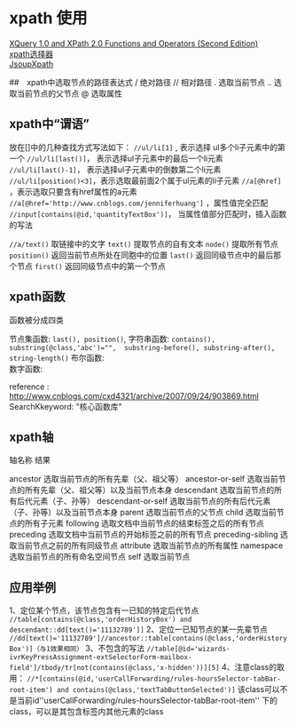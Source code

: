 # xpath 使用
[XQuery 1.0 and XPath 2.0 Functions and Operators (Second Edition)](https://www.w3.org/TR/xquery-operators/)  
[xpath选择器](http://www.cnblogs.com/jenniferhuang/p/3392203.html)  
[JsoupXpath](http://jsoupxpath.wanghaomiao.cn/)  

##　xpath中选取节点的路径表达式
/  绝对路径
// 相对路径
.  选取当前节点
..  选取当前节点的父节点
@ 选取属性
## xpath中“谓语”

放在[]中的几种查找方式写法如下：
`//ul/li[1]` , 表示选择 ul多个li子元素中的第一个
`//ul/li[last()]`， 表示选择ul子元素中的最后一个li元素
`//ul/li[last()-1]`， 表示选择ul子元素中的倒数第二个li元素
`//ul/li[position()<3]`，表示选取最前面2个属于ul元素的li子元素
`//a[@href]` ，表示选取只要含有href属性的a元素
`//a[@href='http://www.cnblogs.com/jenniferhuang']` ，属性值完全匹配
`//input[contains(@id,'quantityTextBox')]`， 当属性值部分匹配时，插入函数的写法

`//a/text()`    取链接中的文字
`text()` 提取节点的自有文本
`node()` 提取所有节点
`position()` 返回当前节点所处在同胞中的位置
`last()` 返回同级节点中的最后那个节点
`first()` 返回同级节点中的第一个节点



## xpath函数

函数被分成四类

节点集函数:    `last(), position()`,
字符串函数:   `contains(),  substring(@class,'abc')="",  substring-before(), substring-after(),  string-length()`
布尔函数:  
数字函数:

reference : http://www.cnblogs.com/cxd4321/archive/2007/09/24/903869.html  SearchKkeyword: "核心函数库"

## xpath轴  

 轴名称             结果

ancestor           选取当前节点的所有先辈（父、祖父等）
ancestor-or-self   选取当前节点的所有先辈（父、祖父等）以及当前节点本身
descendant         选取当前节点的所有后代元素（子、孙等）
descendant-or-self 选取当前节点的所有后代元素（子、孙等）以及当前节点本身
parent             选取当前节点的父节点
child              选取当前节点的所有子元素
following          选取文档中当前节点的结束标签之后的所有节点
preceding          选取文档中当前节点的开始标签之前的所有节点
preceding-sibling  选取当前节点之前的所有同级节点
attribute          选取当前节点的所有属性
namespace          选取当前节点的所有命名空间节点
self               选取当前节点

## 应用举例

 1、定位某个节点，该节点包含有一已知的特定后代节点
`//table[contains(@class,'orderHistoryBox') and descendant::dd[text()='11132789']]`
2、定位一已知节点的某一先辈节点
`//dd[text()='11132789']//ancestor::table[contains(@class,'orderHistoryBox')]（与1效果相同）`
3、不包含的写法
`//table[@id='wizards-ivrKeyPressAssignment-extSelectorForm-mailbox-field']/tbody/tr[not(contains(@class,'x-hidden'))][5]`
4、注意class的取用：
`//*[contains(@id,'userCallForwarding/rules-hoursSelector-tabBar-root-item') and contains(@class,'textTabButtonSelected')]`
该class可以不是当前id''userCallForwarding/rules-hoursSelector-tabBar-root-item'' 下的class，可以是其包含标签内其他元素的class
